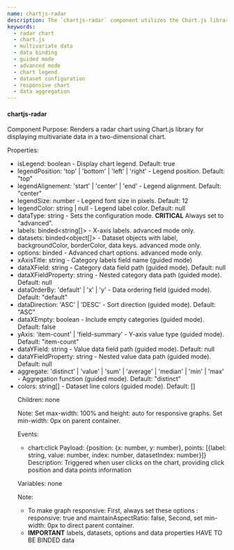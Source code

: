 ```yaml
---
name: chartjs-radar
description: The `chartjs-radar` component utilizes the Chart.js library to render responsive radar charts, offering both guided and advanced data input modes, customizable legend settings, and dynamic updates, while emitting events on user interaction.
keywords:
  - radar chart
  - chart.js
  - multivariate data
  - data binding
  - guided mode
  - advanced mode
  - chart legend
  - dataset configuration
  - responsive chart
  - data aggregation
---
```


#### chartjs-radar

Component Purpose: Renders a radar chart using Chart.js library for displaying multivariate data in a two-dimensional chart.

Properties:
- isLegend: boolean - Display chart legend. Default: true
- legendPosition: 'top' | 'bottom' | 'left' | 'right' - Legend position. Default: "top"
- legendAlignement: 'start' | 'center' | 'end' - Legend alignment. Default: "center"
- legendSize: number - Legend font size in pixels. Default: 12
- legendColor: string | null - Legend label color. Default: null
- dataType: string - Sets the configuration mode. **CRITICAL** Always set to "advanced".
- labels: binded<string[]> - X-axis labels. advanced mode only.
- datasets: binded<object[]> - Dataset objects with label, backgroundColor, borderColor, data keys. advanced mode only.
- options: binded<object> - Advanced chart options. advanced mode only.
- xAxisTitle: string - Category labels field name (guided mode)
- dataXField: string - Category data field path (guided mode). Default: null
- dataXFieldProperty: string - Nested category data path (guided mode). Default: null
- dataOrderBy: 'default' | 'x' | 'y' - Data ordering field (guided mode). Default: "default"
- dataDirection: 'ASC' | 'DESC' - Sort direction (guided mode). Default: "ASC"
- dataXEmpty: boolean - Include empty categories (guided mode). Default: false
- yAxis: 'item-count' | 'field-summary' - Y-axis value type (guided mode). Default: "item-count"
- dataYField: string - Value data field path (guided mode). Default: null
- dataYFieldProperty: string - Nested value data path (guided mode). Default: null
- aggregate: 'distinct' | 'value' | 'sum' | 'average' | 'median' | 'min' | 'max' - Aggregation function (guided mode). Default: "distinct"
- colors: string[] - Dataset line colors (guided mode). Default: []

Children: none

Note: Set max-width: 100% and height: auto for responsive graphs. Set min-width: 0px on parent container.

Events:
- chart:click
  Payload: {position: {x: number, y: number}, points: [{label: string, value: number, index: number, datasetIndex: number}]}
  Description: Triggered when user clicks on the chart, providing click position and data points information

Variables: none

Note: 
- To make graph responsive: First, always set these options : responsive: true and maintainAspectRatio: false, Second, set min-width: 0px to direct parent container.
- **IMPORTANT** labels, datasets, options and data properties HAVE TO BE BINDED data